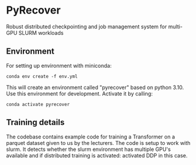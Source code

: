 # PyRecover

Robust distributed checkpointing and job management system for multi-GPU SLURM workloads

## Environment

For setting up environment with miniconda:

```
conda env create -f env.yml
```

This will create an environment called "pyrecover" based on python 3.10.
Use this environment for development. Activate it by calling:

```
conda activate pyrecover
```

## Training details

The codebase contains example code for training a Transformer on a parquet dataset given to us by the lecturers.
The code is setup to work with slurm. It detects whether the slurm environment has multiple GPU's available and if 
distributed training is activated: activated DDP in this case.